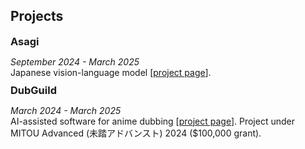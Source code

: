 ## Projects

<h3 style="margin:0 0 0;">Asagi</h3>
<p style="margin-bottom: 10px;">
  <em>September 2024 - March 2025</em><br>
  Japanese vision-language model [<a href="https://uehara-mech.github.io/asagi-vlm">project page</a>].
</p>

<h3 style="margin:0 0 0;">DubGuild</h3>
<p style="margin-bottom: 10px;">
  <em>March 2024 - March 2025</em><br>
  AI-assisted software for anime dubbing [<a href="https://dubguild.com">project page</a>]. Project under MITOU Advanced (未踏アドバンスト) 2024 ($100,000 grant).
</p>
